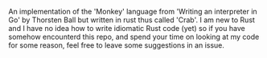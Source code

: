 An implementation of the 'Monkey' language from 'Writing an interpreter in Go' by Thorsten Ball but written in rust thus called 'Crab'. I am new to Rust and I have no idea how to write idiomatic Rust code (yet) so if you have somehow encounterd this repo, and spend your time on looking at my code for some reason, feel free to leave some suggestions in an issue.
